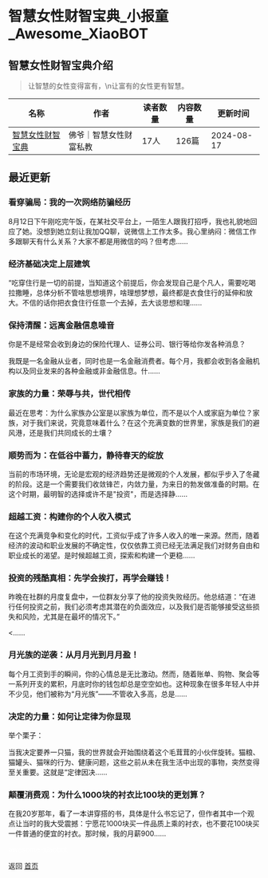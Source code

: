 # 智慧女性财智宝典_小报童_Awesome_XiaoBOT

## 智慧女性财智宝典介绍
> 让智慧的女性变得富有，\n让富有的女性更有智慧。  
  


|名称|作者|读者数量|内容数量|更新时间|
|---|---|---|---|---|
|[智慧女性财智宝典](https://xiaobot.net/p/Wealthy_Woman?refer=9c3f1c95-a052-465a-9902-f6d75080262a)|佛爷｜智慧女性财富私教|17人|126篇|2024-08-17|

## 最近更新
### 看穿骗局：我的一次网络防骗经历

8月12日下午刚吃完午饭，在某社交平台上，一陌生人跟我打招呼，我也礼貌地回应了她。没想到她立刻让我加QQ聊，说微信上工作太多。我心里纳闷：微信工作多跟聊天有什么关系？大家不都是用微信的吗？但考虑......

### 经济基础决定上层建筑

“吃穿住行是一切的前提，当知道这个前提后，你会发现自己是个凡人，需要吃喝拉撒睡，总体分析不管啥思想境界，啥理想梦想，最终都是衣食住行的延伸和放大。不信的话你把衣食住行任意一个去掉，去大谈思想和理......

### 保持清醒：远离金融信息噪音

你是不是经常会收到身边的保险代理人、证券公司、银行等给你发各种消息？

我既是一名金融从业者，同时也是一名金融消费者。每个月，我都会收到各金融机构以及同业发来的各种金融或非金融信息。什......

### 家族的力量：荣辱与共，世代相传

最近在思考：为什么家族办公室是以家族为单位，而不是以个人或家庭为单位？家族，对于我们来说，究竟意味着什么？在这个充满变数的世界里，家族是我们的避风港，还是我们共同成长的土壤？

### 顺势而为：在低谷中蓄力，静待春天的绽放

当前的市场环境，无论是宏观的经济趋势还是微观的个人发展，都似乎步入了冬藏的阶段。这是一个需要我们收敛锋芒，内敛力量，为来日的勃发做准备的时期。在这个时期，最明智的选择或许不是"投资"，而是选择静......

### 超越工资：构建你的个人收入模式

在这个充满竞争和变化的时代，工资似乎成了许多人收入的唯一来源。然而，随着经济的波动和职业发展的不确定性，仅仅依靠工资已经无法满足我们对财务自由和职业成长的渴望。是时候超越工资，探索和构建一个更稳......

### 投资的残酷真相：先学会挨打，再学会赚钱！

昨晚在社群的月度复盘中，一位群友分享了他的投资失败经历。他总结道：“在进行任何投资之前，我们必须考虑其潜在的负面效应，以及我们是否能够接受这些损失和风险，尤其是在最坏的情况下。”

<......

### 月光族的逆袭：从月月光到月月盈！

每个月工资到手的瞬间，你的心情总是无比激动。然而，随着账单、购物、聚会等一系列开支的累积，月底时你的钱包却总是空空如也。这种现象在很多年轻人中并不少见，他们被称为“月光族”——不管收入多高，总是......

### 决定的力量：如何让定律为你显现

举个栗子：

当我决定要养一只猫，我的世界就会开始围绕着这个毛茸茸的小伙伴旋转。猫粮、猫罐头、猫咪的行为、健康问题，这些之前从未在我生活中出现的事物，突然变得至关重要。这就是“定律因决......

### 颠覆消费观：为什么1000块的衬衣比100块的更划算？

在我20岁那年，看了一本讲穿搭的书，具体是什么书忘记了，但作者其中一个观点让当时的我大受震撼：宁愿花1000块买一件品质上乘的衬衣，也不要花100块买一件普通的便宜的衬衣。那时候，我的月薪900......


<a href="https://github.com/Reno9527/awesome-xiaobot" style="color: white; text-decoration: none;">awesome-xiaobot</a>

返回 [首页](../README.md)
